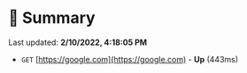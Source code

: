 # 📖 Summary
Last updated: **2/10/2022, 4:18:05 PM**

- `GET` [https://google.com](https://google.com) - **Up** (443ms)
